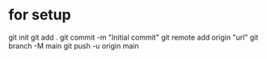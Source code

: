 # for setup
git init
git add .
git commit -m "Initial commit"
git remote add origin "url"
git branch -M main
git push -u origin main
